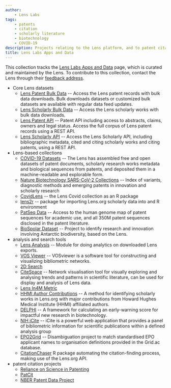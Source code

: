 ```yaml
---
author: 
	- Lens Labs
tags: 
	- patents
	- citation
	- scholarly literature
	- biotechnology
	- COVID-19
description: Projects relating to the Lens platform, and to patent citation to scholarly literature, curated by the Lens.
title: Lens Labs Apps and Data
---
```


This collection tracks the [Lens Labs Apps and Data](https://www.lens.org/lens/labs/datafacilities) page, which is curated and maintained by the Lens. To contribute to this collection, contact the Lens through their [feedback address](https://about.lens.org/contact-us/).

* Core Lens datasets
	* [Lens Patent Bulk Data](https://www.lens.org/lens/user/subscriptions#patents) -- Access the Lens patent records with bulk data downloads. Bulk downloads datasets or customized bulk datasets are available with regular data feed updates.
	* [Lens Scholarly Bulk Data](https://www.lens.org/lens/user/subscriptions#scholar) -- Access the Lens scholarly works with bulk data downloads. 
	* [Lens Patent API](https://www.lens.org/lens/user/subscriptions#patents) -- Patent API including access to abstracts, claims, owners and legal status. Access the full corpus of Lens patent records using a REST API.
	* [Lens Scholarly API](https://www.lens.org/lens/user/subscriptions#scholar) -- Access the Lens Scholarly API, including bibliographic metadata, cited and citing scholarly works and citing patents, using a REST API.
* Lens-based collections
	* [COVID-19 Datasets](https://about.lens.org/covid-19/) -- The Lens has assembled free and open datasets of patent documents, scholarly research works metadata and biological sequences from patents, and deposited them in a machine-readable and explorable form.
	* [Nature Biotechnology SARS-CoV-2 Collections](https://www.lens.org/lens/labs/collections) -- Index of variants, diagnostic methods and emerging patents in innovation and scholarly research
	* [CovidLens](https://poldham.github.io/covidlens/) -- the Lens Covid collection as an R package
	* [lens2r](https://github.com/sbalci/lens2r) -- package for importing Lens.org scholarly data into and R environment
	* [PatSeq Data](https://www.lens.org/lens/user/subscriptions#patseq) -- Access to the human genome map of patent sequences for academic use, and all 350M patent sequences disclosed in the patent literature.
	* [BioSpolar Dataset](https://osf.io/py6ve/) -- Project to identify research and innovation involving Antarctic biodiversity, based on the Lens.
* analysis and search tools
	* [Lens Analysis](https://github.com/Bowowzahoya/lens_analysis) -- Module for doing analytics on downloaded Lens exports.
	* [VOS Viewer](https://www.vosviewer.com/) -- VOSviewer is a software tool for constructing and visualizing bibliometric networks.
	* [2D Search](https://www.2dsearch.com/)
	* [CiteSpace](https://sourceforge.net/projects/citespace/) -- Network visualisation tool for visually exploring and analysing trends and patterns in scientific literature, can be used for display and analysis of Lens data.
	* [Lens In4M Metric](https://www.lens.org/lens/in4m/rankings/global/locations)
	* [HHMI Author Contributions](https://github.com/cambialens/Major-Research-Contributions-from-HHMI-Authors) -- A method for identifying scholarly works in Lens.org with major contributions from Howard Hughes Medical Institute (HHMI) affiliated authors.
	* [DELPHI](https://github.com/jameswweis/delphi) -- A framework for calculating an early-warning score for impactful new research in biotechnology.
	* [NIH iCite](https://icite.od.nih.gov/analysis) -- iCite is a powerful web application that provides a panel of bibliometric information for scientific publications within a defined analysis group 
	* [EPO2Grid](https://github.com/zilch42/epo2grid) -- Disambiguation project to match standardised EPO applicant names to organisation definitions provided in the Grid.ac database. 
	* [CitationChaser](https://github.com/nealhaddaway/citationchaser) R package automating the citation-finding process, making use of the Lens.org API. 
* patent citation projects
	* [Reliance on Science in Patenting](https://zenodo.org/record/3593486#.YIJXg-9KjtM)
	* [PatCit](https://github.com/cverluise/PatCit)
	* [NBER Patent Data Project](https://sites.google.com/site/patentdataproject/Home/downloads?authuser=0)



